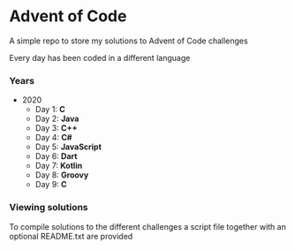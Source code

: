 # Advent of Code

A simple repo to store my solutions to Advent of Code challenges

Every day has been coded in a different language

### Years

- 2020
    - Day 1: **C**
    - Day 2: **Java**
    - Day 3: **C++**
    - Day 4: **C#**
    - Day 5: **JavaScript**
    - Day 6: **Dart**
    - Day 7: **Kotlin**
    - Day 8: **Groovy**
    - Day 9: **C**
    
### Viewing solutions

To compile solutions to the different challenges a script file together with an optional README.txt are provided

